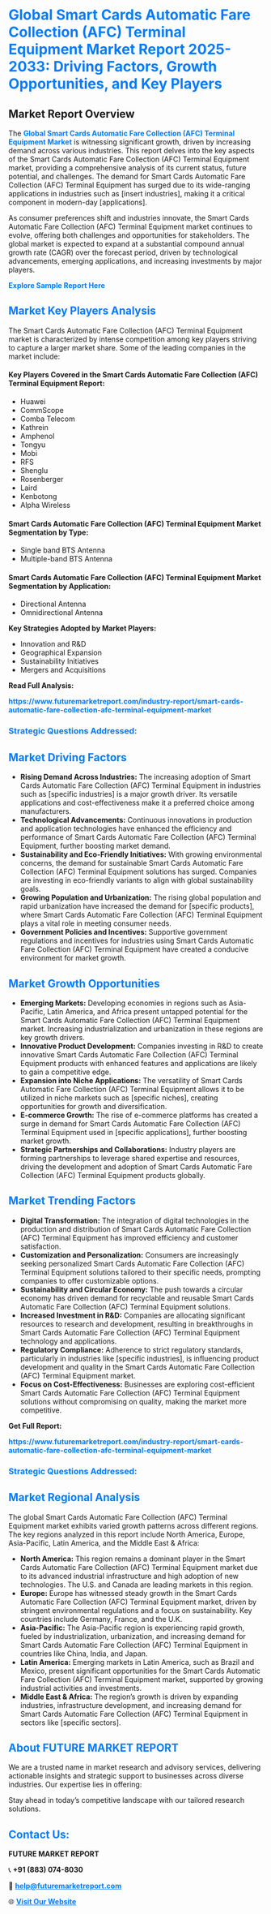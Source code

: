 <h1 style="color: #007BFF;">Global Smart Cards Automatic Fare Collection (AFC) Terminal Equipment Market Report 2025-2033: Driving Factors, Growth Opportunities, and Key Players</h1>

<section id="overview">
<h2>Market Report Overview</h2>
<p>The <a href="https://www.futuremarketreport.com/industry-report/smart-cards-automatic-fare-collection-afc-terminal-equipment-market" style="color: #007BFF; text-decoration: none;"><strong>Global Smart Cards Automatic Fare Collection (AFC) Terminal Equipment Market</strong></a> is witnessing significant growth, driven by increasing demand across various industries. This report delves into the key aspects of the Smart Cards Automatic Fare Collection (AFC) Terminal Equipment market, providing a comprehensive analysis of its current status, future potential, and challenges. The demand for Smart Cards Automatic Fare Collection (AFC) Terminal Equipment has surged due to its wide-ranging applications in industries such as [insert industries], making it a critical component in modern-day [applications].</p>
<p>As consumer preferences shift and industries innovate, the Smart Cards Automatic Fare Collection (AFC) Terminal Equipment market continues to evolve, offering both challenges and opportunities for stakeholders. The global market is expected to expand at a substantial compound annual growth rate (CAGR) over the forecast period, driven by technological advancements, emerging applications, and increasing investments by major players.</p>
</section>

<section id="overview">
<p><a href="https://www.futuremarketreport.com/request-sample/reportId=37769" style="color: #007BFF; text-decoration: none;"><strong>Explore Sample Report Here</strong></a></p>
</section>

<section id="key-players">
<h2 style="color: #007BFF;">Market Key Players Analysis</h2>
<p>The Smart Cards Automatic Fare Collection (AFC) Terminal Equipment market is characterized by intense competition among key players striving to capture a larger market share. Some of the leading companies in the market include:</p>
<h4>Key Players Covered in the Smart Cards Automatic Fare Collection (AFC) Terminal Equipment Report:</h4>
<ul><li>Huawei</li><li>CommScope</li><li>Comba Telecom</li><li>Kathrein</li><li>Amphenol</li><li>Tongyu</li><li>Mobi</li><li>RFS</li><li>Shenglu</li><li>Rosenberger</li><li>Laird</li><li>Kenbotong</li><li>Alpha Wireless</li></ul>
<h4>Smart Cards Automatic Fare Collection (AFC) Terminal Equipment Market Segmentation by Type:</h4>
<ul><li>Single band BTS Antenna</li><li>Multiple-band BTS Antenna</li></ul>

<h4>Smart Cards Automatic Fare Collection (AFC) Terminal Equipment Market Segmentation by Application:</h4>
<ul><li>Directional Antenna</li><li>Omnidirectional Antenna</li></ul>
<p><strong>Key Strategies Adopted by Market Players:</strong></p>
<ul>
<li>Innovation and R&D</li>
<li>Geographical Expansion</li>
<li>Sustainability Initiatives</li>
<li>Mergers and Acquisitions</li>
</ul>
</section>

<section>
<p><strong>Read Full Analysis: </strong></p><a href="https://www.futuremarketreport.com/industry-report/smart-cards-automatic-fare-collection-afc-terminal-equipment-market" style="color: #007BFF; text-decoration: none;"><strong>https://www.futuremarketreport.com/industry-report/smart-cards-automatic-fare-collection-afc-terminal-equipment-market</strong></a>
<h3 style="color: #007BFF;">Strategic Questions Addressed:</h3>
</section>

<section id="driving-factors">
<h2 style="color: #007BFF;">Market Driving Factors</h2>
<ul>
<li><strong>Rising Demand Across Industries:</strong> The increasing adoption of Smart Cards Automatic Fare Collection (AFC) Terminal Equipment in industries such as [specific industries] is a major growth driver. Its versatile applications and cost-effectiveness make it a preferred choice among manufacturers.</li>
<li><strong>Technological Advancements:</strong> Continuous innovations in production and application technologies have enhanced the efficiency and performance of Smart Cards Automatic Fare Collection (AFC) Terminal Equipment, further boosting market demand.</li>
<li><strong>Sustainability and Eco-Friendly Initiatives:</strong> With growing environmental concerns, the demand for sustainable Smart Cards Automatic Fare Collection (AFC) Terminal Equipment solutions has surged. Companies are investing in eco-friendly variants to align with global sustainability goals.</li>
<li><strong>Growing Population and Urbanization:</strong> The rising global population and rapid urbanization have increased the demand for [specific products], where Smart Cards Automatic Fare Collection (AFC) Terminal Equipment plays a vital role in meeting consumer needs.</li>
<li><strong>Government Policies and Incentives:</strong> Supportive government regulations and incentives for industries using Smart Cards Automatic Fare Collection (AFC) Terminal Equipment have created a conducive environment for market growth.</li>
</ul>
</section>

<section id="growth-opportunities">
<h2 style="color: #007BFF;">Market Growth Opportunities</h2>
<ul>
<li><strong>Emerging Markets:</strong> Developing economies in regions such as Asia-Pacific, Latin America, and Africa present untapped potential for the Smart Cards Automatic Fare Collection (AFC) Terminal Equipment market. Increasing industrialization and urbanization in these regions are key growth drivers.</li>
<li><strong>Innovative Product Development:</strong> Companies investing in R&D to create innovative Smart Cards Automatic Fare Collection (AFC) Terminal Equipment products with enhanced features and applications are likely to gain a competitive edge.</li>
<li><strong>Expansion into Niche Applications:</strong> The versatility of Smart Cards Automatic Fare Collection (AFC) Terminal Equipment allows it to be utilized in niche markets such as [specific niches], creating opportunities for growth and diversification.</li>
<li><strong>E-commerce Growth:</strong> The rise of e-commerce platforms has created a surge in demand for Smart Cards Automatic Fare Collection (AFC) Terminal Equipment used in [specific applications], further boosting market growth.</li>
<li><strong>Strategic Partnerships and Collaborations:</strong> Industry players are forming partnerships to leverage shared expertise and resources, driving the development and adoption of Smart Cards Automatic Fare Collection (AFC) Terminal Equipment products globally.</li>
</ul>
</section>

<section id="trending-factors">
<h2 style="color: #007BFF;">Market Trending Factors</h2>
<ul>
<li><strong>Digital Transformation:</strong> The integration of digital technologies in the production and distribution of Smart Cards Automatic Fare Collection (AFC) Terminal Equipment has improved efficiency and customer satisfaction.</li>
<li><strong>Customization and Personalization:</strong> Consumers are increasingly seeking personalized Smart Cards Automatic Fare Collection (AFC) Terminal Equipment solutions tailored to their specific needs, prompting companies to offer customizable options.</li>
<li><strong>Sustainability and Circular Economy:</strong> The push towards a circular economy has driven demand for recyclable and reusable Smart Cards Automatic Fare Collection (AFC) Terminal Equipment solutions.</li>
<li><strong>Increased Investment in R&D:</strong> Companies are allocating significant resources to research and development, resulting in breakthroughs in Smart Cards Automatic Fare Collection (AFC) Terminal Equipment technology and applications.</li>
<li><strong>Regulatory Compliance:</strong> Adherence to strict regulatory standards, particularly in industries like [specific industries], is influencing product development and quality in the Smart Cards Automatic Fare Collection (AFC) Terminal Equipment market.</li>
<li><strong>Focus on Cost-Effectiveness:</strong> Businesses are exploring cost-efficient Smart Cards Automatic Fare Collection (AFC) Terminal Equipment solutions without compromising on quality, making the market more competitive.</li>
</ul>
</section>

<section>
<p><strong>Get Full Report: </strong></p><a href="https://www.futuremarketreport.com/industry-report/smart-cards-automatic-fare-collection-afc-terminal-equipment-market" style="color: #007BFF; text-decoration: none;"><strong>https://www.futuremarketreport.com/industry-report/smart-cards-automatic-fare-collection-afc-terminal-equipment-market</strong></a>
<h3 style="color: #007BFF;">Strategic Questions Addressed:</h3>
</section>


<section id="regional-analysis">
<h2 style="color: #007BFF;">Market Regional Analysis</h2>
<p>The global Smart Cards Automatic Fare Collection (AFC) Terminal Equipment market exhibits varied growth patterns across different regions. The key regions analyzed in this report include North America, Europe, Asia-Pacific, Latin America, and the Middle East & Africa:</p>
<ul>
<li><strong>North America:</strong> This region remains a dominant player in the Smart Cards Automatic Fare Collection (AFC) Terminal Equipment market due to its advanced industrial infrastructure and high adoption of new technologies. The U.S. and Canada are leading markets in this region.</li>
<li><strong>Europe:</strong> Europe has witnessed steady growth in the Smart Cards Automatic Fare Collection (AFC) Terminal Equipment market, driven by stringent environmental regulations and a focus on sustainability. Key countries include Germany, France, and the U.K.</li>
<li><strong>Asia-Pacific:</strong> The Asia-Pacific region is experiencing rapid growth, fueled by industrialization, urbanization, and increasing demand for Smart Cards Automatic Fare Collection (AFC) Terminal Equipment in countries like China, India, and Japan.</li>
<li><strong>Latin America:</strong> Emerging markets in Latin America, such as Brazil and Mexico, present significant opportunities for the Smart Cards Automatic Fare Collection (AFC) Terminal Equipment market, supported by growing industrial activities and investments.</li>
<li><strong>Middle East & Africa:</strong> The region’s growth is driven by expanding industries, infrastructure development, and increasing demand for Smart Cards Automatic Fare Collection (AFC) Terminal Equipment in sectors like [specific sectors].</li>
</ul>
</section>

<footer>
<h2 style="color: #007BFF;">About FUTURE MARKET REPORT</h2>
<p>We are a trusted name in market research and advisory services, delivering actionable insights and strategic support to businesses across diverse industries. Our expertise lies in offering:</p>

<p>Stay ahead in today’s competitive landscape with our tailored research solutions.</p>

<h2 style="color: #007BFF;">Contact Us:</h2>
<p><strong>FUTURE MARKET REPORT</strong></p>
<p>📞 <strong>+91 (883) 074-8030</strong></p>
<p>📧 <strong><a href="mailto:help@futuremarketreport.com" style="color: #007BFF;">help@futuremarketreport.com</a></strong></p>
<p>🌐 <strong><a href="https://www.futuremarketreport.com/" style="color: #007BFF;">Visit Our Website</a></strong></p>
</footer>